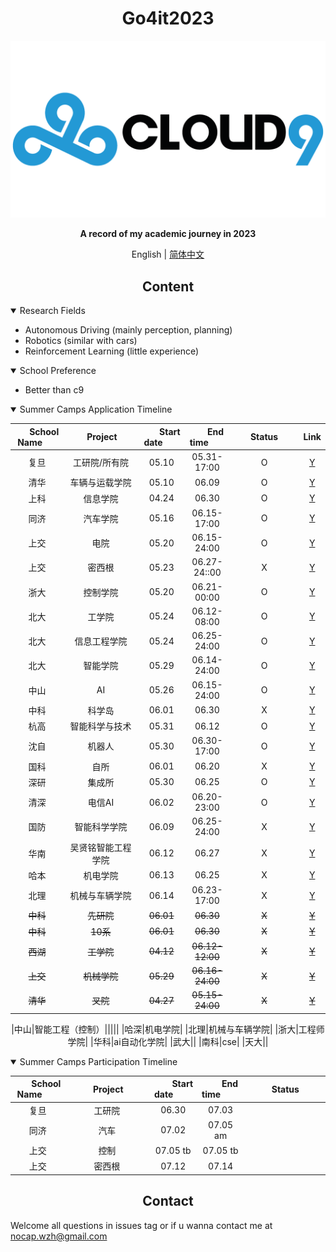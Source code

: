 
# <div align="center">Go4it2023</div>

<div align="center">
    <!-- an image which can properly describe this repository -->
    <!-- images are stored under .github/images -->
    <img src=".github/imgs/c9.png" width="600">
    <p><b>
        A record of my academic journey in 2023
    </b></p>

English | [简体中文](.github/README_cn.md)

</div>

## <div align="center">Content</div>

<details open>
<summary>Research Fields</summary>

- Autonomous Driving (mainly perception, planning)
- Robotics (similar with cars)
- Reinforcement Learning (little experience)
</details>

<details open>
<summary>School Preference</summary>

- Better than c9
</details>

<details open>
<summary>Summer Camps Application Timeline</summary>
<center>

|&nbsp;&nbsp;&nbsp;&nbsp;&nbsp;&nbsp;School Name&nbsp;&nbsp;&nbsp;&nbsp;&nbsp;&nbsp;|&nbsp;&nbsp;&nbsp;&nbsp;&nbsp;&nbsp;&nbsp;&nbsp;Project&nbsp;&nbsp;&nbsp;&nbsp;&nbsp;&nbsp;&nbsp;|&nbsp;&nbsp;&nbsp;&nbsp;&nbsp;&nbsp;&nbsp;Start date&nbsp;&nbsp;&nbsp;&nbsp;&nbsp;&nbsp;&nbsp;|&nbsp;&nbsp;&nbsp;&nbsp;&nbsp;&nbsp;&nbsp;End time&nbsp;&nbsp;&nbsp;&nbsp;&nbsp;&nbsp;&nbsp;|&nbsp;&nbsp;&nbsp;&nbsp;&nbsp;&nbsp;&nbsp;Status&nbsp;&nbsp;&nbsp;&nbsp;&nbsp;&nbsp;&nbsp;|Link|
|:-:|:-:|:-:|:-:|:-:|:-:|
|复旦|工研院/所有院|05.10|05.31-17:00|O|[Y](http://faet.fudan.edu.cn/7b/e8/c23815a490472/page.htm)|
|清华|车辆与运载学院|05.10|06.09|O|[Y](https://mp.weixin.qq.com/s/UeaEx0W6-lx-yO-Pac4I-Q)|
|上科|信息学院|04.24|06.30|O|[Y](https://sist.shanghaitech.edu.cn/2023/0424/c7339a1077054/page.htm)|
|同济|汽车学院|05.16|06.15-17:00|O|[Y](https://auto.tongji.edu.cn/info/1013/8999.htm)|
|上交|电院|05.20|06.15-24:00|O|[Y](https://mp.weixin.qq.com/s/IERz0GMemmwelCO2YLPMMw)|
|上交|密西根|05.23|06.27-24::00|X|[Y](https://www.ji.sjtu.edu.cn/cn/off-the-press-zh/2023-05-24/138602/)|
|浙大|控制学院|05.20|06.21-00:00|O|[Y](http://www.cse.zju.edu.cn/2023/0520/c39333a2759662/page.htm)|
|北大|工学院|05.24|06.12-08:00|O|[Y](https://www.coe.pku.edu.cn/graduate/notice/12117.html)|
|北大|信息工程学院|05.24|06.25-24:00|O|[Y](https://www.ece.pku.edu.cn/info/1027/2607.htm)|
|北大|智能学院|05.29|06.14-24:00|O|[Y](https://www.cis.pku.edu.cn/info/1034/2720.htm)|
|中山|AI|05.26|06.15-24:00|O|[Y](https://sai.sysu.edu.cn/teach/graduate/1409130.htm)|
|中科|科学岛|06.01|06.30|X|[Y](https://xly.ustc.edu.cn/news.php?newsid=932)|
|杭高|智能科学与技术|05.31|06.12|O|[Y](http://hias.ucas.ac.cn/znkxyjs/info/1055/1565.htm)|
|沈自|机器人|05.30|06.30-17:00|O|[Y](http://www.sia.cas.cn/zpjy/yjsjy/zs/zsgg/202305/t20230530_6765083.html)|
|国科|自所|06.01|06.20|X|[Y](http://www.ia.cas.cn/yjsjy/zs/sszs/202306/t20230601_6766442.html)|
|深研|集成所|05.30|06.25|O|[Y](https://www.siat.ac.cn/jgsz2016/jgdh2016/kybm2016/jcs2016/zszl2020/202305/t20230529_6764116.html)|
|清深|电信AI|06.02|06.20-23:00|O|[Y](https://www.sigs.tsinghua.edu.cn/2023/0531/c120a63499/page.htm)|
|国防|智能科学学院|06.09|06.25-24:00|X|[Y](http://yjszs.nudt.edu.cn/pubweb/homePageList/detailed.view?keyId=13079)|
|华南|吴贤铭智能工程学院|06.12|06.27|X|[Y](https://yanzhao.scut.edu.cn/Public/PdfViewer.html?file=/Public/GetFileHex.aspx?B4BE4CC6D1C772920FC283855A6DC8345827E68941C108E8D6FEEA9B3E656A3EF7C838073A1A42230536D8AC5407B29F447EC2D9BA0DD3BCA47DF710E3EABF46)|
|哈本|机电学院|06.13|06.25|X|[Y](https://mp.weixin.qq.com/s/Dqah3sMyWfQB_a66fwxEXw)|
|北理|机械与车辆学院|06.14|06.23-17:00|X|[Y](https://me.bit.edu.cn/tzgg/28957dc299df4332a33abcac38eb9c3d.htm)|
|~~中科~~|~~先研院~~|~~06.01~~|~~06.30~~|~~X~~|~~[Y](https://xly.ustc.edu.cn/news.php?newsid=925)~~|
|~~中科~~|~~10系~~|~~06.01~~|~~06.30~~|~~X~~|~~[Y](https://xly.ustc.edu.cn/news.php?newsid=925)~~|
|~~西湖~~|~~工学院~~|~~04.12~~|~~06.12-12:00~~|~~X~~|~~[Y](https://www.westlake.edu.cn/admissions_aid/shorttermprograms/tzgg/202304/t20230411_27260.shtml)~~|
|~~上交~~|~~机械学院~~|~~05.29~~|~~06.16-24:00~~|~~X~~|~~[Y](https://me.sjtu.edu.cn/YanJS/mainnotice/7148.html)~~|
|~~清华~~|~~叉院~~|~~04.27~~|~~05.15-24:00~~|~~X~~|~~[Y](https://mp.weixin.qq.com/s/cS3CcgjAWA8QdWwhxQhdtA)~~|

|中山|智能工程（控制）|||||
|哈深|机电学院|
|北理|机械与车辆学院|
|浙大|工程师学院|
|华科|ai自动化学院|
|武大||
|南科|cse|
|天大||



</center>
</details>

<details open>
<summary>Summer Camps Participation Timeline</summary>
<center>

|&nbsp;&nbsp;&nbsp;&nbsp;&nbsp;&nbsp;&nbsp;School Name&nbsp;&nbsp;&nbsp;&nbsp;&nbsp;&nbsp;&nbsp;|&nbsp;&nbsp;&nbsp;&nbsp;&nbsp;&nbsp;&nbsp;&nbsp;&nbsp;&nbsp;Project&nbsp;&nbsp;&nbsp;&nbsp;&nbsp;&nbsp;&nbsp;&nbsp;&nbsp;|&nbsp;&nbsp;&nbsp;&nbsp;&nbsp;&nbsp;&nbsp;&nbsp;Start date&nbsp;&nbsp;&nbsp;&nbsp;&nbsp;&nbsp;&nbsp;&nbsp;|&nbsp;&nbsp;&nbsp;&nbsp;&nbsp;&nbsp;&nbsp;&nbsp;End time&nbsp;&nbsp;&nbsp;&nbsp;&nbsp;&nbsp;&nbsp;&nbsp;|&nbsp;&nbsp;&nbsp;&nbsp;&nbsp;&nbsp;&nbsp;&nbsp;&nbsp;&nbsp;Status&nbsp;&nbsp;&nbsp;&nbsp;&nbsp;&nbsp;&nbsp;&nbsp;&nbsp;&nbsp;&nbsp;|
|:-:|:-:|:-:|:-:|:-:|
|复旦|工研院|06.30|07.03|
|同济|汽车|07.02|07.05 am||
|上交|控制|07.05 tb|07.05 tb||
|上交|密西根|07.12|07.14||




</center>
</details>


## <div align="center">Contact</div>
Welcome all questions in issues tag or if u wanna contact me at nocap.wzh@gmail.com
